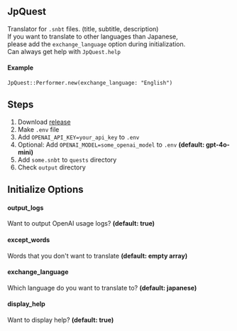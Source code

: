 ## JpQuest

Translator for `.snbt` files. (title, subtitle, description)  
If you want to translate to other languages than Japanese,  
please add the `exchange_language` option during initialization.  
Can always get help with `JpQuest.help`

#### Example

`JpQuest::Performer.new(exchange_language: "English")`

## Steps

1. Download [release](https://github.com/milkeclair/jp_quest/releases)
2. Make `.env` file
3. Add `OPENAI_API_KEY=your_api_key` to `.env`
4. Optional: Add `OPENAI_MODEL=some_openai_model` to `.env` **(default: gpt-4o-mini)**
5. Add `some.snbt` to `quests` directory
6. Check `output` directory

## Initialize Options

#### output_logs

Want to output OpenAI usage logs?
**(default: true)**

#### except_words

Words that you don't want to translate
**(default: empty array)**

#### exchange_language

Which language do you want to translate to?
**(default: japanese)**

#### display_help

Want to display help?
**(default: true)**